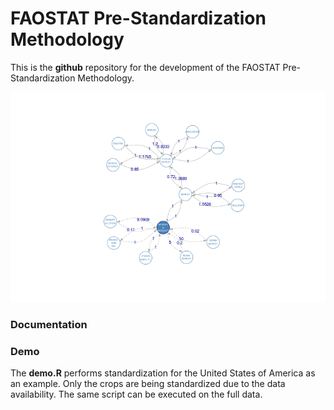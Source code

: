 # FAOSTAT Pre-Standardization Methodology


This is the **github** repository for the development of the FAOSTAT
Pre-Standardization Methodology.


![The Wheat Network](wheat_network.png?raw=true "Test")


### Documentation


### Demo

The **demo.R** performs standardization for the United States of
America as an example. Only the crops are being standardized due to
the data availability. The same script can be executed on the full
data.
